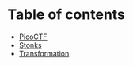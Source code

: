 # Table of contents

* [PicoCTF](README.md)
* [Stonks](Stonks/README.md)
* [Transformation](Transformation/README.md)
